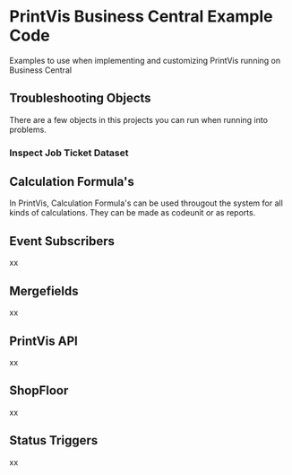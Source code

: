 # PrintVis Business Central Example Code

Examples to use when implementing and customizing PrintVis running on Business Central

## Troubleshooting Objects

There are a few objects in this projects you can run when running into problems.

### Inspect Job Ticket Dataset

## Calculation Formula's

In PrintVis, Calculation Formula's can be used througout the system for all kinds of calculations. They can be made as codeunit or as reports.

## Event Subscribers

xx

## Mergefields

xx

## PrintVis API

xx

## ShopFloor

xx

## Status Triggers

xx
